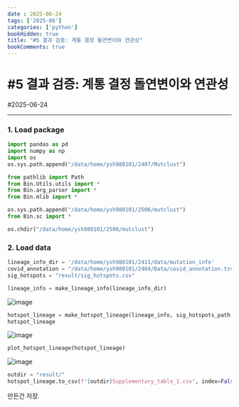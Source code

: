 ```yaml
---
date : 2025-06-24
tags: ['2025-06']
categories: ['python']
bookHidden: true
title: "#5 결과 검증: 계통 결정 돌연변이와 연관성"
bookComments: true
---
```


# #5 결과 검증: 계통 결정 돌연변이와 연관성

#2025-06-24

---

### 1. Load package

```python
import pandas as pd
import numpy as np
import os
os.sys.path.append("/data/home/ysh980101/2407/Mutclust") 

from pathlib import Path
from Bin.Utils.utils import *
from Bin.arg_parser import *
from Bin.mlib import *

os.sys.path.append("/data/home/ysh980101/2506/mutclust") 
from Bin.sc import *

os.chdir("/data/home/ysh980101/2506/mutclust")
```

### 2. Load data

```python
lineage_info_dir = '/data/home/ysh980101/2411/data/mutation_info'
covid_annotation = "/data/home/ysh980101/2404/Data/covid_annotation.tsv"
sig_hotspots = "result/sig_hotspots.csv"

lineage_info = make_lineage_info(lineage_info_dir)
```

![image](https://github.com/user-attachments/assets/458f5aa5-f2b0-4ec4-bad0-560f8b889d48)

```python
hotspot_lineage = make_hotspot_lineage(lineage_info, sig_hotspots_path, covid_annotation)
hotspot_lineage
```
![image](https://github.com/user-attachments/assets/2df486b8-2ccb-4b68-a0dc-de452d3cb8a0)

```python
plot_hotspot_lineage(hotspot_lineage)
```
![image](https://github.com/user-attachments/assets/0ecf300b-e844-42f9-910f-943604e5cddf)

```python
outdir = "result/"
hotspot_lineage.to_csv(f"{outdir}Supplementary_table_1.csv", index=False)
```
만든건 저장.

